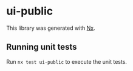 # ui-public

This library was generated with [Nx](https://nx.dev).

## Running unit tests

Run `nx test ui-public` to execute the unit tests.
